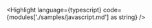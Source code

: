 <script lang="ts">
  import { Highlight } from 'svelte-rune-highlight';
  import typescript from 'highlight.js/lib/languages/typescript';
  const modules = import.meta.glob('./samples/*.md', { query: '?raw', import: 'default', eager: true });
</script>

<Highlight language={typescript} code={modules['./samples/javascript.md'] as string} />